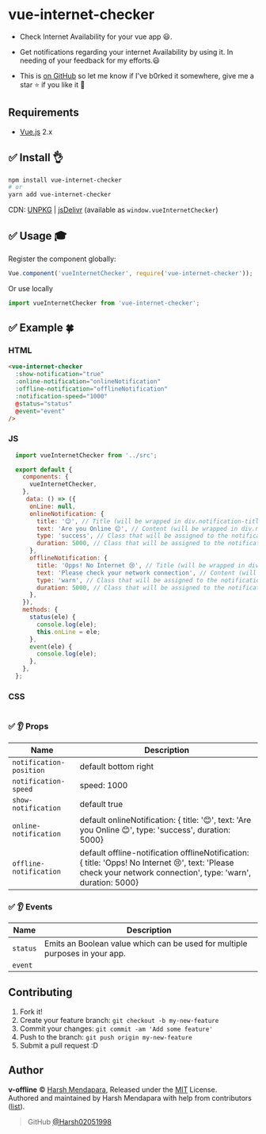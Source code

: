 # vue-internet-checker

* Check Internet Availability for your vue app 😃.

* Get notifications regarding your internet Availability by using it. In needing of your feedback for my efforts.😃

* This is [on GitHub](https://github.com/Harsh02051998/vue-internet-checker) so let me know if I've b0rked it somewhere, give me a star :star: if you like it :beers:

## Requirements

* [Vue.js](https://vuejs.org/) 2.x

## :white_check_mark: Install :ok_hand:

```bash
npm install vue-internet-checker
# or
yarn add vue-internet-checker
```

CDN: [UNPKG](https://unpkg.com/vue-internet-checker/dist/) | [jsDelivr](https://cdn.jsdelivr.net/npm/vue-internet-checker/dist/) (available as `window.vueInternetChecker`)

## :white_check_mark: Usage :mortar_board:

Register the component globally:

```javascript
Vue.component('vueInternetChecker', require('vue-internet-checker'));
```

Or use locally

```javascript
import vueInternetChecker from 'vue-internet-checker';
```

## :white_check_mark: Example :four_leaf_clover:

### HTML
```html
<vue-internet-checker
  :show-notification="true"
  :online-notification="onlineNotification"
  :offline-notification="offlineNotification"
  :notification-speed="1000"
  @status="status"
  @event="event"
/>
```

### JS
```javascript
  import vueInternetChecker from '../src';

  export default {
    components: {
      vueInternetChecker,
    },
     data: () => ({
      onLine: null,
      onlineNotification: {
        title: '😊', // Title (will be wrapped in div.notification-title)
        text: 'Are you Online 😊', // Content (will be wrapped in div.notification-content)
        type: 'success', // Class that will be assigned to the notification  "success, warn, danger"
        duration: 5000, // Class that will be assigned to the notification  "success, warn, danger"
      },
      offlineNotification: {
        title: 'Opps! No Internet 😢', // Title (will be wrapped in div.notification-title)
        text: 'Please check your network connection', // Content (will be wrapped in div.notification-content)
        type: 'warn', // Class that will be assigned to the notification  "success, warn, danger"
        duration: 5000, // Class that will be assigned to the notification  "success, warn, danger"
      },
    }),
    methods: {
      status(ele) {
        console.log(ele);
        this.onLine = ele;
      },
      event(ele) {
        console.log(ele);
      },
    },
  };

```

### CSS
```css

```

### :white_check_mark: :ear: Props

| Name                 | Description                                                                 |
| -------------------- | --------------------------------------------------------------------------- |
| `notification-position` | default bottom right |
| `notification-speed` | speed: 1000  |
| `show-notification` | default true |
| `online-notification` | default onlineNotification: { title: '😊', text: 'Are you Online 😊', type: 'success', duration: 5000}  |
| `offline-notification` | default offline-notification offlineNotification: { title: 'Opps! No Internet 😢', text: 'Please check your network connection', type: 'warn', duration: 5000}  |


### :white_check_mark: :ear: Events

| Name                 | Description                                                                 |
| -------------------- | --------------------------------------------------------------------------- |
| `status` | Emits an Boolean value which can be used for multiple purposes in your app. |
| `event` |  |


## Contributing

1.  Fork it!
2.  Create your feature branch: `git checkout -b my-new-feature`
3.  Commit your changes: `git commit -am 'Add some feature'`
4.  Push to the branch: `git push origin my-new-feature`
5.  Submit a pull request :D

## Author

**v-offline** © [Harsh Mendapara](https://github.com/Harsh02051998/), Released under the [MIT](./LICENSE) License.<br>
Authored and maintained by Harsh Mendapara with help from contributors ([list](https://github.com/Harsh02051998/vue-internet-checker/graphs/contributors)).

> GitHub [@Harsh02051998](https://github.com/Harsh02051998)


